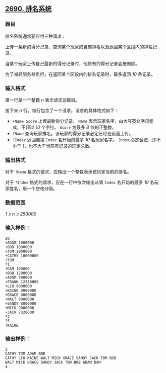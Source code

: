 ## [2690. 排名系统](https://www.acwing.com/problem/content/2692/)

### 题目

排名系统通常要应付三种请求：

上传一条新的得分记录、查询某个玩家的当前排名以及返回某个区段内的排名记录。

当某个玩家上传自己最新的得分记录时，他原有的得分记录会被删除。

为了减轻服务器负担，在返回某个区段内的排名记录时，最多返回 *10* 条记录。

### 输入格式

第一行是一个整数 *n* 表示请求总数目。

接下来 *n* 行，每行包含了一个请求。请求的具体格式如下：

- `+Name Score` 上传最新得分记录。 `Name` 表示玩家名字，由大写英文字母组成，不超过 *10* 个字符。 `Score` 为最多 *8* 位的正整数。
- `?Name` 查询玩家排名。该玩家的得分记录必定已经在前面上传。
- `?Index` 返回自第 `Index` 名开始的最多 *10* 名玩家名字。 `Index` 必定合法，即不小于 *1*，也不大于当前有记录的玩家总数。

### 输出格式

对于 `?Name` 格式的请求，应输出一个整数表示该玩家当前的排名。

对于 `?Index` 格式的请求，应在一行中依次输出从第 `Index` 名开始的最多 *10* 名玩家姓名，用一个空格分隔。

### 数据范围

*1 ≤ n ≤ 250000*

### 输入样例：

```
20
+ADAM 1000000
+BOB 1000000
+TOM 2000000
+CATHY 10000000
?TOM
?1
+DAM 100000
+BOB 1200000
+ADAM 900000
+FRANK 12340000
+LEO 9000000
+KAINE 9000000
+GRACE 8000000
+WALT 9000000
+SANDY 8000000
+MICK 9000000
+JACK 7320000
?2
?5
?KAINE
```

### 输出样例：

```
2
CATHY TOM ADAM BOB
CATHY LEO KAINE WALT MICK GRACE SANDY JACK TOM BOB
WALT MICK GRACE SANDY JACK TOM BOB ADAM DAM
4
```
